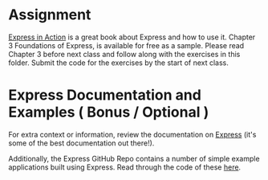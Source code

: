 # Assignment

[Express in Action](https://www.manning.com/books/express-in-action) is a great book about Express and how to use it. Chapter 3 Foundations of Express, is available for free as a sample. Please read Chapter 3 before next class and follow along with the exercises in this folder. Submit the code for the exercises by the start of next class.

# Express Documentation and Examples ( Bonus / Optional )
For extra context or information, review the documentation on [Express](http://expressjs.com/) (it's some of the best documentation out there!).

Additionally, the Express GitHub Repo contains a number of simple example applications built using Express. Read through the code of these [here](https://github.com/expressjs/express/tree/master/examples).
